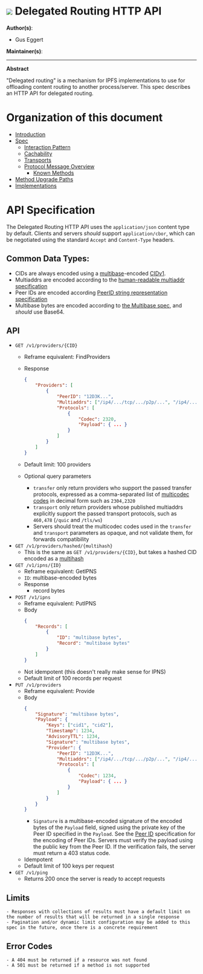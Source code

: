 # ![](https://img.shields.io/badge/status-wip-orange.svg?style=flat-square) Delegated Routing HTTP API

**Author(s)**:
- Gus Eggert

**Maintainer(s)**:

* * *

**Abstract**

"Delegated routing" is a mechanism for IPFS implementations to use for offloading content routing to another process/server. This spec describes an HTTP API for delegated routing.

# Organization of this document

- [Introduction](#introduction)
- [Spec](#spec)
  - [Interaction Pattern](#interaction-pattern)
  - [Cachability](#cachability)
  - [Transports](#transports)
  - [Protocol Message Overview](#protocol-message-overview)
    - [Known Methods](#known-methods)
- [Method Upgrade Paths](#method-upgrade-paths)
- [Implementations](#implementations)

# API Specification
The Delegated Routing HTTP API uses the `application/json` content type by default. Clients and servers *should* support `application/cbor`, which can be negotiated using the standard `Accept` and `Content-Type` headers.

## Common Data Types:

- CIDs are always encoded using a [multibase](https://github.com/multiformats/multibase)-encoded [CIDv1](https://github.com/multiformats/cid#cidv1).
- Multiaddrs are encoded according to the [human-readable multiaddr specification](https://github.com/multiformats/multiaddr#specification)
- Peer IDs are encoded according [PeerID string representation specification](https://github.com/libp2p/specs/blob/master/peer-ids/peer-ids.md#string-representation)
- Multibase bytes are encoded according to [the Multibase spec](https://github.com/multiformats/multibase), and *should* use Base64.

## API
- `GET /v1/providers/{CID}`
    - Reframe equivalent: FindProviders
    - Response
        
        ```json
        {
            "Providers": [
                {
                    "PeerID": "12D3K...",
                    "Multiaddrs": ["/ip4/.../tcp/.../p2p/...", "/ip4/..."],
                    "Protocols": [
                        {
                            "Codec": 2320,
                            "Payload": { ... }
                        }
                    ]
                }
            ]
        }
        ```
        
    - Default limit: 100 providers
    - Optional query parameters
        - `transfer` only return providers who support the passed transfer protocols, expressed as a comma-separated list of [multicodec codes](https://github.com/multiformats/multicodec/blob/master/table.csv) in decimal form such as `2304,2320`
        - `transport` only return providers whose published multiaddrs explicitly support the passed transport protocols, such as `460,478` (`/quic` and `/tls/ws`)
        - Servers should treat the multicodec codes used in the `transfer` and `transport` parameters as opaque, and not validate them, for forwards compatibility
- `GET /v1/providers/hashed/{multihash}`
    - This is the same as `GET /v1/providers/{CID}`, but takes a hashed CID encoded as a [multihash](https://github.com/multiformats/multihash/)
- `GET /v1/ipns/{ID}`
    - Reframe equivalent: GetIPNS
    - `ID`: multibase-encoded bytes
    - Response
        - record bytes
- `POST /v1/ipns`
    - Reframe equivalent: PutIPNS
    - Body
        ```json
        {
            "Records": [
                {
                    "ID": "multibase bytes",
                    "Record": "multibase bytes"
                }
            ]
        }
        ```
    - Not idempotent (this doesn't really make sense for IPNS)
    - Default limit of 100 records per request
- `PUT /v1/providers`
    - Reframe equivalent: Provide
    - Body
        ```json
        {
            "Signature": "multibase bytes",
            "Payload": {
                "Keys": ["cid1", "cid2"],
                "Timestamp": 1234,
                "AdvisoryTTL": 1234,
                "Signature": "multibase bytes",
                "Provider": {
                    "PeerID": "12D3K...",
                    "Multiaddrs": ["/ip4/.../tcp/.../p2p/...", "/ip4/..."],
                    "Protocols": [
                        {
                            "Codec": 1234,
                            "Payload": { ... }
                        }
                    ]
                }
            }
        }
        ```
        - `Signature` is a multibase-encoded signature of the encoded bytes of the `Payload` field, signed using the private key of the Peer ID specified in the `Payload`. See the [Peer ID](https://github.com/libp2p/specs/blob/master/peer-ids/peer-ids.md#keys) specification for the encoding of Peer IDs. Servers must verify the payload using the public key from the Peer ID. If the verification fails, the server must return a 403 status code.
    - Idempotent
	- Default limit of 100 keys per request
- `GET /v1/ping`
    - Returns 200 once the server is ready to accept requests

## Limits

    - Responses with collections of results must have a default limit on the number of results that will be returned in a single response
    - Pagination and/or dynamic limit configuration may be added to this spec in the future, once there is a concrete requirement

## Error Codes

    - A 404 must be returned if a resource was not found
	- A 501 must be returned if a method is not supported
